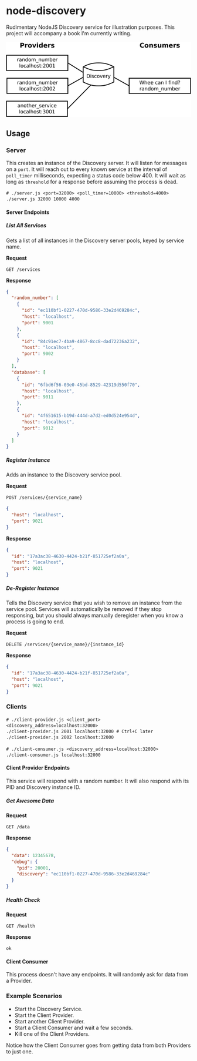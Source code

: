 # node-discovery

Rudimentary NodeJS Discovery service for illustration purposes.
This project will accompany a book I'm currently writing.

![Overview Diagram](./overview.png)

## Usage


### Server

This creates an instance of the Discovery server.
It will listen for messages on a `port`.
It will reach out to every known service at the interval of `poll_timer` milliseconds, expecting a status code below 400.
It will wait as long as `threshold` for a response before assuming the process is dead.

```shell
# ./server.js <port=32000> <poll_timer=10000> <threshold=4000>
./server.js 32000 10000 4000
```

#### Server Endpoints

##### List All Services

Gets a list of all instances in the Discovery server pools, keyed by service name.

**Request**

```
GET /services
```

**Response**

```json
{
  "random_number": [
    {
      "id": "ec110bf1-0227-470d-9586-33e2d469284c",
      "host": "localhost",
      "port": 9001
    },
    {
      "id": "84c91ec7-4ba9-4867-8cc8-dad72236a232",
      "host": "localhost",
      "port": 9002
    }
  ],
  "database": [
    {
      "id": "6fbd6f56-03e0-45bd-8529-42319d550f70",
      "host": "localhost",
      "port": 9011
    },
    {
      "id": "4f651615-b19d-444d-a7d2-ed0d524e954d",
      "host": "localhost",
      "port": 9012
    }
  ]
}
```

##### Register Instance

Adds an instance to the Discovery service pool.

**Request**

```
POST /services/{service_name}
```

```json
{
  "host": "localhost",
  "port": 9021
}
```

**Response**

```json
{
  "id": "17a3ac38-4630-4424-b21f-851725ef2a0a",
  "host": "localhost",
  "port": 9021
}
```

##### De-Register Instance

Tells the Discovery service that you wish to remove an instance from the service pool.
Services will automatically be removed if they stop responsing, but you should always manually deregister when you know a process is going to end.

**Request**

```
DELETE /services/{service_name}/{instance_id}
```

**Response**

```json
{
  "id": "17a3ac38-4630-4424-b21f-851725ef2a0a",
  "host": "localhost",
  "port": 9021
}
```


### Clients

```shell
# ./client-provider.js <client_port> <discovery_address=localhost:32000>
./client-provider.js 2001 localhost:32000 # Ctrl+C later
./client-provider.js 2002 localhost:32000

# ./client-consumer.js <discovery_address=localhost:32000>
./client-consumer.js localhost:32000
```

#### Client Provider Endpoints

This service will respond with a random number.
It will also respond with its PID and Discovery instance ID.

##### Get Awesome Data

**Request**

```
GET /data
```

**Response**

```json
{
  "data": 12345678,
  "debug": {
    "pid": 20001,
    "discovery": "ec110bf1-0227-470d-9586-33e2d469284c"
  }
}
```

##### Health Check

**Request**

```
GET /health
```

**Response**

```
ok
```

#### Client Consumer

This process doesn't have any endpoints.
It will randomly ask for data from a Provider.


### Example Scenarios

* Start the Discovery Service.
* Start the Client Provider.
* Start another Client Provider.
* Start a Client Consumer and wait a few seconds.
* Kill one of the Client Providers.

Notice how the Client Consumer goes from getting data from both Providers to just one.
